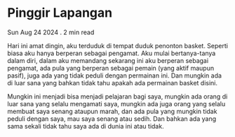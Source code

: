 # Pinggir Lapangan

Sun Aug 24 2024 . 2 min read

Hari ini amat dingin, aku terduduk di tempat duduk penonton basket. Seperti biasa aku hanya berperan sebagai pengamat. Aku mulai bertanya-tanya dalam diri, dalam aku memandang sekarang ini aku berperan sebagai pengamat, ada pula yang berperan sebagai pemain (yang aktif maupun pasif), juga ada yang tidak peduli dengan permainan ini. Dan mungkin ada di luar sana yang bahkan tidak tahu apakah ada permainan basket disini.

Mungkin ini menjadi bisa menjadi pelajaran bagi saya, mungkin ada orang di luar sana yang selalu mengamati saya, mungkin ada juga orang yang selalu membuat saya senang ataupun marah, dan ada pula yang mungkin tidak peduli dengan saya, mau saya senang atau sedih. Dan bahkan ada yang sama sekali tidak tahu saya ada di dunia ini atau tidak.
